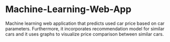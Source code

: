 # Machine-Learning-Web-App

Machine learning web application that predicts used car price based on car parameters. Furthermore, it incorporates recommendation model for similar cars and it uses graphs to visualize price comparison between similar cars. 
